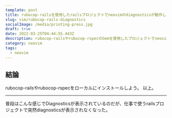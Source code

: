 ```yaml
---
template: post
title: rubocop-railsを使用したrailsプロジェクトでneovimのdiagnosticsが動作しない
slug: vim/rubocop-rails-diagnostics
socialImage: /media/printing-press.jpg
draft: true
date: 2022-03-25T04:44:55.443Z
description: rubocop-railsやrubocop-rspecのGemを使用したプロジェクトでneovimのdiagnosticsが表示されなくなったのでその解消方法の備忘録
category: neovim
tags:
  - neovim
---
```

## 結論
rubocop-railsやrubocop-rspecをローカルにインストールしよう。 以上。

---

普段はこんな感じでDiagnosticsが表示されているのだが、仕事で使うrailsプロジェクトで突然diagnosticsが表示されなくなった。
